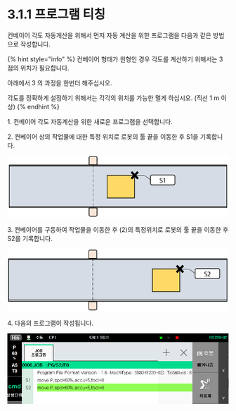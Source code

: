 ﻿# 3.1.1 프로그램 티칭

컨베이어 각도 자동게산을 위해서 먼저 자동 계산을 위한 프로그램을 다음과 같은 방법으로 작성합니다.

{% hint style="info" %}
컨베이어 형태가 원형인 경우 각도를 계산하기 위해서는 3 점의 위치가 필요합니다.

아래에서 3 의 과정을 한번더 해주십시오.

각도를 정확하게 설정하기 위해서는 각각의 위치를 가능한 멀게 하십시오. (직선 1 m 이상)
{% endhint %}

1\. 컨베이어 각도 자동계산을 위한 새로운 프로그램을 선택합니다.

2\. 컨베이어 상의 작업물에 대한 특정 위치로 로봇의 툴 끝을 이동한 후 S1을 기록합니다.

!['](../../_assets/image22.png)

3\. 컨베이어를 구동하여 작업물을 이동한 후 (2)의 특정위치로 로봇의 툴 끝을 이동한 후 S2를 기록합니다.

![](../../_assets/image23.png)

4\. 다음의 프로그램이 작성됩니다.

![](../../_assets/image24.png)
